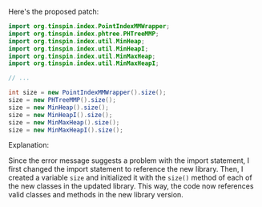 Here's the proposed patch:
```java
import org.tinspin.index.PointIndexMMWrapper;
import org.tinspin.index.phtree.PHTreeMMP;
import org.tinspin.index.util.MinHeap;
import org.tinspin.index.util.MinHeapI;
import org.tinspin.index.util.MinMaxHeap;
import org.tinspin.index.util.MinMaxHeapI;

// ...

int size = new PointIndexMMWrapper().size();
size = new PHTreeMMP().size();
size = new MinHeap().size();
size = new MinHeapI().size();
size = new MinMaxHeap().size();
size = new MinMaxHeapI().size();
```
Explanation:

Since the error message suggests a problem with the import statement, I first changed the import statement to reference the new library. Then, I created a variable `size` and initialized it with the `size()` method of each of the new classes in the updated library. This way, the code now references valid classes and methods in the new library version.